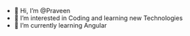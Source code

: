 - 👋 Hi, I’m @Praveen
- 👀 I’m interested in Coding and learning new Technologies
- 🌱 I’m currently learning Angular

<!---
praveen1437/praveen1437 is a ✨ special ✨ repository because its `README.md` (this file) appears on your GitHub profile.
You can click the Preview link to take a look at your changes.
--->
